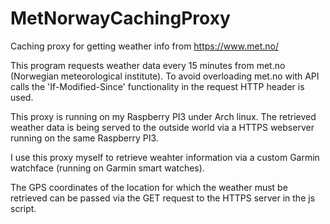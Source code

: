 # MetNorwayCachingProxy
Caching proxy for getting weather info from https://www.met.no/ 

This program requests weather data every 15 minutes from met.no (Norwegian meteorological institute).
To avoid overloading met.no with API calls the 'If-Modified-Since' functionality in the request HTTP header is used.

This proxy is running on my Raspberry PI3 under Arch linux. The retrieved weather data is being served to the outside world via a HTTPS webserver  running on the same Raspberry PI3. 

I use this proxy myself to retrieve weahter information via a custom Garmin watchface (running on Garmin smart watches).

The GPS coordinates of the location for which the weather must be retrieved can be passed via the GET request to the HTTPS server in the js script.

